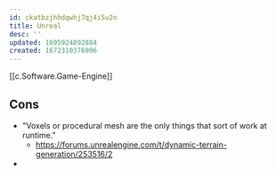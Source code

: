 ```yaml
---
id: ckatbzjhhdqwhj7qj4i5u2n
title: Unreal
desc: ''
updated: 1695924892884
created: 1672310376906
---
```


[[c.Software.Game-Engine]]

## Cons

- "Voxels or procedural mesh are the only things that sort of work at runtime." 
  - https://forums.unrealengine.com/t/dynamic-terrain-generation/253516/2
- 